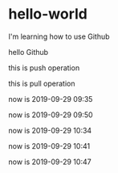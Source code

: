 # hello-world

I'm learning how to use Github

hello Github

this is push operation

this is pull operation

now is 2019-09-29 09:35

now is 2019-09-29 09:50

now is 2019-09-29 10:34

now is 2019-09-29 10:41

now is 2019-09-29 10:47
